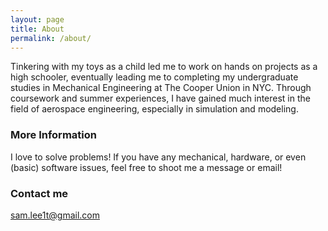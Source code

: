 ```yaml
---
layout: page
title: About
permalink: /about/
---
```


Tinkering with my toys as a child led me to work on hands on projects as a high schooler, eventually leading me to completing my undergraduate studies in Mechanical Engineering at The Cooper Union in NYC. Through coursework and summer experiences, I have gained much interest in the field of aerospace engineering, especially in simulation and modeling. 

### More Information

I love to solve problems! If you have any mechanical, hardware, or even (basic) software issues, feel free to shoot me a message or email! 

### Contact me

[sam.lee1t@gmail.com](mailto:sam.lee1t@gmail.com)
